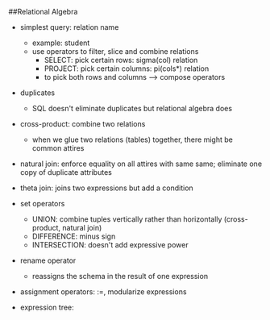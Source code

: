 ##Relational Algebra

* simplest query: relation name
	* example: student
	* use operators to filter, slice and combine relations
		* SELECT: pick certain rows: sigma(col) relation
		* PROJECT: pick certain columns: pi(cols*) relation
		* to pick both rows and columns --> compose operators
		
* duplicates
	* SQL doesn't eliminate duplicates but relational algebra does
* cross-product: combine two relations
	* when we glue two relations (tables) together, there might be common attires
* natural join: enforce equality on all attires with same same; eliminate one copy of duplicate attributes
* theta join: joins two expressions but add a condition
* set operators
	* UNION: combine tuples vertically rather than horizontally (cross-product, natural join)
	* DIFFERENCE: minus sign
	* INTERSECTION: doesn't add expressive power
* rename operator
	* reassigns the schema in the result of one expression
	
* assignment operators: :=, modularize expressions
* expression tree: 
